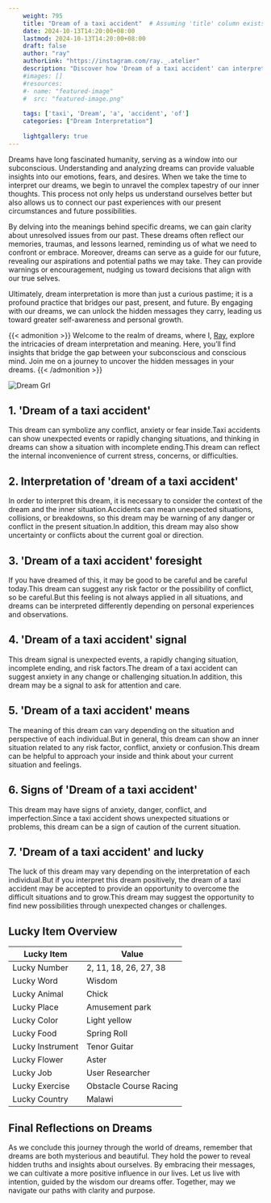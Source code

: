 ```yaml
---
    weight: 795
    title: "Dream of a taxi accident"  # Assuming 'title' column exists
    date: 2024-10-13T14:20:00+08:00
    lastmod: 2024-10-13T14:20:00+08:00
    draft: false
    author: "ray"
    authorLink: "https://instagram.com/ray._.atelier"
    description: "Discover how 'Dream of a taxi accident' can interpret your future and uncover its significant meanings in your life."
    #images: []
    #resources:
    #- name: "featured-image"
    #  src: "featured-image.png"
    
    tags: ['taxi', 'Dream', 'a', 'accident', 'of']
    categories: ["Dream Interpretation"]
    
    lightgallery: true
---
```

    
Dreams have long fascinated humanity, serving as a window into our subconscious. Understanding and analyzing dreams can provide valuable insights into our emotions, fears, and desires. When we take the time to interpret our dreams, we begin to unravel the complex tapestry of our inner thoughts. This process not only helps us understand ourselves better but also allows us to connect our past experiences with our present circumstances and future possibilities.

By delving into the meanings behind specific dreams, we can gain clarity about unresolved issues from our past. These dreams often reflect our memories, traumas, and lessons learned, reminding us of what we need to confront or embrace. Moreover, dreams can serve as a guide for our future, revealing our aspirations and potential paths we may take. They can provide warnings or encouragement, nudging us toward decisions that align with our true selves.

Ultimately, dream interpretation is more than just a curious pastime; it is a profound practice that bridges our past, present, and future. By engaging with our dreams, we can unlock the hidden messages they carry, leading us toward greater self-awareness and personal growth.

{{< admonition >}}
Welcome to the realm of dreams, where I, [Ray](https://instagram.com/ray._.atelier), explore the intricacies of dream interpretation and meaning. Here, you’ll find insights that bridge the gap between your subconscious and conscious mind. Join me on a journey to uncover the hidden messages in your dreams.
{{< /admonition >}}

![Dream Grl](https://cdn.pixabay.com/photo/2017/11/02/03/35/gothic-2910057_1280.jpg "Dream Grl")

## 1. 'Dream of a taxi accident'
This dream can symbolize any conflict, anxiety or fear inside.Taxi accidents can show unexpected events or rapidly changing situations, and thinking in dreams can show a situation with incomplete ending.This dream can reflect the internal inconvenience of current stress, concerns, or difficulties.

## 2. Interpretation of 'dream of a taxi accident'
In order to interpret this dream, it is necessary to consider the context of the dream and the inner situation.Accidents can mean unexpected situations, collisions, or breakdowns, so this dream may be warning of any danger or conflict in the present situation.In addition, this dream may also show uncertainty or conflicts about the current goal or direction.

## 3. 'Dream of a taxi accident' foresight
If you have dreamed of this, it may be good to be careful and be careful today.This dream can suggest any risk factor or the possibility of conflict, so be careful.But this feeling is not always applied in all situations, and dreams can be interpreted differently depending on personal experiences and observations.

## 4. 'Dream of a taxi accident' signal
This dream signal is unexpected events, a rapidly changing situation, incomplete ending, and risk factors.The dream of a taxi accident can suggest anxiety in any change or challenging situation.In addition, this dream may be a signal to ask for attention and care.

## 5. 'Dream of a taxi accident' means
The meaning of this dream can vary depending on the situation and perspective of each individual.But in general, this dream can show an inner situation related to any risk factor, conflict, anxiety or confusion.This dream can be helpful to approach your inside and think about your current situation and feelings.

## 6. Signs of 'Dream of a taxi accident'
This dream may have signs of anxiety, danger, conflict, and imperfection.Since a taxi accident shows unexpected situations or problems, this dream can be a sign of caution of the current situation.

## 7. 'Dream of a taxi accident' and lucky
The luck of this dream may vary depending on the interpretation of each individual.But if you interpret this dream positively, the dream of a taxi accident may be accepted to provide an opportunity to overcome the difficult situations and to grow.This dream may suggest the opportunity to find new possibilities through unexpected changes or challenges.

## Lucky Item Overview
| Lucky Item          | Value              |
|---------------|--------------------|
| Lucky Number        | 2, 11, 18, 26, 27, 38  |
| Lucky Word          | Wisdom |
| Lucky Animal        | Chick |
| Lucky Place         | Amusement park     |
| Lucky Color         | Light yellow     |
| Lucky Food          | Spring Roll      |
| Lucky Instrument    | Tenor Guitar |
| Lucky Flower        | Aster    |
| Lucky Job           | User Researcher       |
| Lucky Exercise      | Obstacle Course Racing  |
| Lucky Country       | Malawi    |


##  Final Reflections on Dreams

As we conclude this journey through the world of dreams, remember that dreams are both mysterious and beautiful. They hold the power to reveal hidden truths and insights about ourselves. By embracing their messages, we can cultivate a more positive influence in our lives. Let us live with intention, guided by the wisdom our dreams offer. Together, may we navigate our paths with clarity and purpose.
